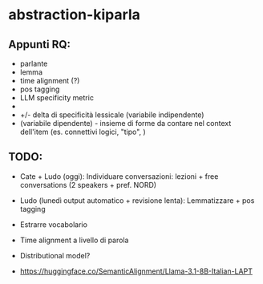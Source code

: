 # abstraction-kiparla

## Appunti RQ:

* parlante
* lemma
* time alignment (?)
* pos tagging
* LLM specificity metric
*
* +/- delta di specificità lessicale (variabile indipendente)
* (variabile dipendente) - insieme di forme da contare nel context dell'item (es. connettivi logici, "tipo", )

## TODO:
* Cate + Ludo (oggi): Individuare conversazioni: lezioni + free conversations (2 speakers + pref. NORD)
* Ludo (lunedì output automatico + revisione lenta): Lemmatizzare + pos tagging

* Estrarre vocabolario
* Time alignment a livello di parola

* Distributional model?
* https://huggingface.co/SemanticAlignment/Llama-3.1-8B-Italian-LAPT